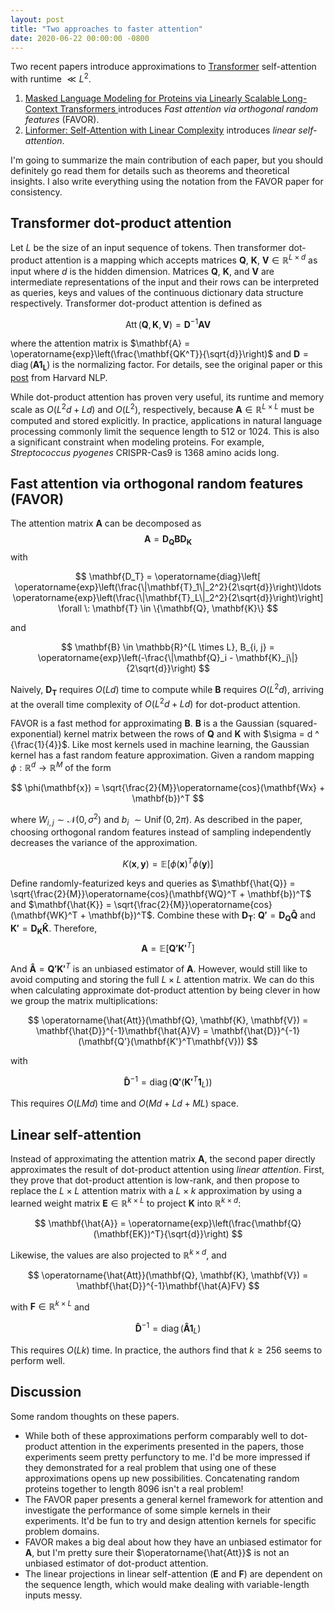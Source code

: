 ```yaml
---
layout: post
title: "Two approaches to faster attention"
date: 2020-06-22 00:00:00 -0800
---
```


Two recent papers introduce approximations to [Transformer](https://arxiv.org/abs/1706.03762) self-attention with runtime $\ll L^2$. 

1. [Masked Language Modeling for Proteins via Linearly Scalable Long-Context Transformers
](https://arxiv.org/abs/2006.03555) introduces *Fast attention via orthogonal random features* (FAVOR). 
2. [Linformer: Self-Attention with Linear Complexity](https://arxiv.org/abs/2006.04768) introduces *linear self-attention*. 

I'm going to summarize the main contribution of each paper, but you should definitely go read them for details such as theorems and theoretical insights. I also write everything using the notation from the FAVOR paper for consistency. 

## Transformer dot-product attention

Let $L$ be the size of an input sequence of tokens. Then transformer dot-product attention is a mapping which accepts matrices $\mathbf{Q}$, $\mathbf{K}$, $\mathbf{V} \in \mathbb{R}^{L×d}$ as input where $d$ is the hidden dimension. Matrices $\mathbf{Q}$, $\mathbf{K}$, and $\mathbf{V}$ are intermediate representations of the input and their rows can be interpreted as queries, keys and values of the continuous dictionary data structure respectively. Transformer dot-product attention is defined as

$$
\operatorname{Att}(\mathbf{Q}, \mathbf{K}, \mathbf{V}) = \mathbf{D}^{-1}\mathbf{AV}
$$

where the attention matrix is $\mathbf{A} = \operatorname{exp}\left(\frac{\mathbf{QK^T}}{\sqrt{d}}\right)$ and $\mathbf{D} = \operatorname{diag}(\mathbf{A1_L})$ is the normalizing factor. For details, see the original paper or this [post](https://nlp.seas.harvard.edu/2018/04/03/attention.html) from Harvard NLP. 

While dot-product attention has proven very useful, its runtime and memory scale as $O(L^2d + Ld)$ and $O(L^2)$, respectively, because $\mathbf{A}\in \mathbb{R}^{L\times L}$ must be computed and stored explicitly. In practice, applications in natural language processing commonly limit the sequence length to 512 or 1024. This is also a significant constraint when modeling proteins. For example, *Streptococcus pyogenes* CRISPR-Cas9 is 1368 amino acids long. 

## Fast attention via orthogonal random features (FAVOR)

The attention matrix $\mathbf{A}$ can be decomposed as 
$$\mathbf{A} = \mathbf{D_Q B D_K}$$
with 

$$
\mathbf{D_T} = \operatorname{diag}\left[  \operatorname{exp}\left(\frac{\|\mathbf{T}_1\|_2^2}{2\sqrt{d}}\right)\ldots  \operatorname{exp}\left(\frac{\|\mathbf{T}_L\|_2^2}{2\sqrt{d}}\right)\right]
\forall \: \mathbf{T} \in \{\mathbf{Q}, \mathbf{K}\}
$$

and 

$$
\mathbf{B} \in \mathbb{R}^{L \times L}, B_{i, j} = \operatorname{exp}\left(-\frac{\|\mathbf{Q}_i - \mathbf{K}_j\|}{2\sqrt{d}}\right)
$$

Naively, $\mathbf{D_T}$ requires $O(Ld)$ time to compute while $\mathbf{B}$ requires $O(L^2d)$, arriving at the overall time complexity of $O(L^2d + Ld)$ for dot-product attention. 

FAVOR is a fast method for approximating $\mathbf{B}$. $\mathbf{B}$ is a the Gaussian (squared-exponential) kernel matrix between the rows of $\mathbf{Q}$ and $\mathbf{K}$ with $\sigma = d ^ {\frac{1}{4}}$. Like most kernels used in machine learning, the Gaussian kernel has a fast random feature approximation. Given a random mapping $\phi: \mathbb{R}^d \to \mathbb{R}^M$ of the form 

$$
\phi(\mathbf{x}) = \sqrt{\frac{2}{M}}\operatorname{cos}(\mathbf{Wx} + \mathbf{b})^T
$$

where $W_{i, j} \sim \mathcal{N}(0, \sigma^2)$ and $b_i ~\sim \operatorname{Unif}(0, 2\pi)$. As described in the paper, choosing orthogonal random features instead of sampling independently decreases the variance of the approximation. 


$$
K(\mathbf{x}, \mathbf{y}) = \mathbb{E}\left[\phi(\mathbf{x})^T\phi(\mathbf{y})\right]
$$

Define randomly-featurized keys and queries as $\mathbf{\hat{Q}} = \sqrt{\frac{2}{M}}\operatorname{cos}(\mathbf{WQ}^T + \mathbf{b})^T$ and $\mathbf{\hat{K}} = \sqrt{\frac{2}{M}}\operatorname{cos}(\mathbf{WK}^T + \mathbf{b})^T$. Combine these with $\mathbf{D_T}$: $\mathbf{Q'} = \mathbf{D_Q}\mathbf{\hat{Q}}$ and $\mathbf{K'} = \mathbf{D_K}\mathbf{\hat{K}}$. Therefore,
$$
\mathbf{A} = \mathbb{E}\left[\mathbf{Q'}\mathbf{K'}^T\right]
$$

And $\mathbf{\hat{A}} = \mathbf{Q'}\mathbf{K'}^T$ is an unbiased estimator of $\mathbf{A}$. However, would still like to avoid computing and storing the full $L \times L$ attention matrix. We can do this when calculating approximate dot-product attention by being clever in how we group the matrix multiplications:

$$
\operatorname{\hat{Att}}(\mathbf{Q}, \mathbf{K}, \mathbf{V}) = \mathbf{\hat{D}}^{-1}\mathbf{\hat{A}V}
 = \mathbf{\hat{D}}^{-1}(\mathbf{Q'}(\mathbf{K'}^T\mathbf{V}))
$$

with 

$$
\mathbf{\hat{D}}^{-1} = \operatorname{diag}(\mathbf{Q'}(\mathbf{K'}^T\mathbf{1}_L))
$$

This requires $O(LMd)$ time and $O(Md + Ld + ML)$ space. 


<!--Estimate of $B$ is unbiased -- estimate of $A$ is not
-->
<!--introduces a notion of generalized attention, where the attention matrix $\mathbf{A}$ is decomposed into $\mathbf{A} = \mathbf{D_Q B D_K}$, with $\mathbf{D_Q}$ and $\mathbf{D_K}$ being -->

## Linear self-attention

Instead of approximating the attention matrix $\mathbf{A}$, the second paper directly approximates the result of dot-product attention using *linear attention*. First, they prove that dot-product attention is low-rank, and then propose to replace the $L \times L$ attention matrix with a $L \times k$ approximation by using a learned weight matrix $\mathbf{E} \in \mathbb{R}^{k \times L}$ to project $\mathbf{K}$ into $\mathbb{R}^{k \times d}$: 

$$
\mathbf{\hat{A}} = \operatorname{exp}\left(\frac{\mathbf{Q}(\mathbf{EK})^T}{\sqrt{d}}\right)
$$

Likewise, the values are also projected to $\mathbb{R}^{k \times d}$, and 

$$
\operatorname{\hat{Att}}(\mathbf{Q}, \mathbf{K}, \mathbf{V}) = \mathbf{\hat{D}}^{-1}\mathbf{\hat{A}FV}
$$

with  $\mathbf{F} \in \mathbb{R}^{k \times L}$ and

$$
\mathbf{\hat{D}}^{-1} = \operatorname{diag}(\mathbf{\hat{A}}\mathbf{1}_L)
$$

This requires $O(Lk)$ time. In practice, the authors find that $k \geq 256$ seems to perform well. 


## Discussion

Some random thoughts on these papers. 

- While both of these approximations perform comparably well to dot-product attention in the experiments presented in the papers, those experiments seem pretty perfunctory to me. I'd be more impressed if they demonstrated for a real problem that using one of these approximations opens up new possibilities. Concatenating random proteins together to length 8096 isn't a real problem!
- The FAVOR paper presents a general kernel framework for attention and investigate the performance of some simple kernels in their experiments. It'd be fun to try and design attention kernels for specific problem domains. 
- FAVOR makes a big deal about how they have an unbiased estimator for $\mathbf{A}$, but I'm pretty sure their $\operatorname{\hat{Att}}$ is not an unbiased estimator of dot-product attention. 
- The linear projections in linear self-attention ($\mathbf{E}$ and $\mathbf{F}$) are dependent on the sequence length, which would make dealing with variable-length inputs messy. 
